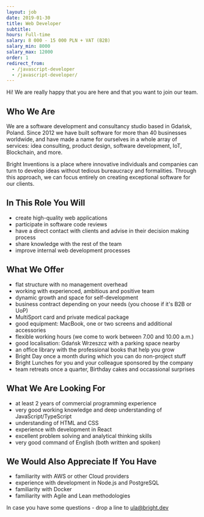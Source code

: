 ```yaml
---
layout: job
date: 2019-01-30
title: Web Developer
subtitle:
hours: Full-time
salary: 8 000 - 15 000 PLN + VAT (B2B)
salary_min: 8000
salary_max: 12000
order: 1
redirect_from:
  - /javascript-developer
  - /javascript-developer/
---
```


Hi! We are really happy that you are here and that you want to join our team.  

## Who We Are 

We are a software development and consultancy studio based in Gdańsk, Poland. Since 2012 we have built software for more than 40 businesses worldwide, and have made a name for ourselves in a whole array of services: idea consulting, product design, software development, IoT, Blockchain, and more.

Bright Inventions is a place where innovative individuals and companies can turn to develop ideas without tedious bureaucracy and formalities. Through this approach, we can focus entirely on creating exceptional software for our clients. 

## In This Role You Will 

* create high-quality web applications 
* participate in software code reviews
* have a direct contact with clients and advise in their decision making process 
* share knowledge with the rest of the team
* improve internal web development processes  

## What We Offer  

* flat structure with no management overhead
* working with experienced, ambitious and positive team
* dynamic growth and space for self-development 
* business contract depending on your needs (you choose if it's B2B or UoP)
* MultiSport card and private medical package 
* good equipment: MacBook, one or two screens and additional accessories 
* flexible working hours (we come to work between 7.00 and 10.00 a.m.) 
* good localisation: Gdańsk Wrzeszcz with a parking space nearby
* an office library with the professional books that help you grow 
* Bright Day once a month during which you can do non-project stuff 
* Bright Lunches for you and your colleague sponsored by the company 
* team retreats once a quarter, Birthday cakes and occassional surprises 

## What We Are Looking For

* at least 2 years of commercial programming experience
* very good working knowledge and deep understanding of JavaScript/TypeScript
* understanding of HTML and CSS
* experience with development in React
* excellent problem solving and analytical thinking skills
* very good command of English (both written and spoken)

## We Would Also Appreciate If You Have 

* familiarity with AWS or other Cloud providers
* experience with development in Node.js and PostgreSQL
* familiarity with Docker
* familiarity with Agile and Lean methodologies



In case you have some questions - drop a line to ula@bright.dev 
